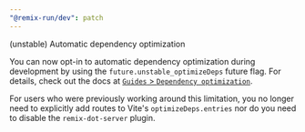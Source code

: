 ```yaml
---
"@remix-run/dev": patch
---
```


(unstable) Automatic dependency optimization

You can now opt-in to automatic dependency optimization during development by using the `future.unstable_optimizeDeps` future flag.
For details, check out the docs at [`Guides` > `Dependency optimization`](https://remix.run/docs/en/main/guides/dependency-optimization).

For users who were previously working around this limitation, you no longer need to explicitly add routes to Vite's `optimizeDeps.entries` nor do you need to disable the `remix-dot-server` plugin.
